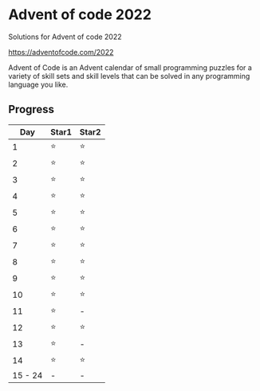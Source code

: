 # Advent of code 2022

Solutions for Advent of code 2022 

https://adventofcode.com/2022

Advent of Code is an Advent calendar of small programming puzzles for a variety of skill sets and skill levels that can
be solved in any programming language you like.

## Progress

| Day     | Star1 | Star2 
|---------|-------|-------
| 1       | ⭐️    | ⭐️    
| 2       | ⭐️    | ⭐️    
| 3       | ⭐️    | ⭐️    
| 4       | ⭐️    | ⭐️    
| 5       | ⭐️    | ⭐️    
| 6       | ⭐️    | ⭐️    
| 7       | ⭐️    | ⭐️    
| 8       | ⭐️    | ⭐️    
| 9       | ⭐️    | ⭐️    
| 10      | ⭐️    | ⭐️    
| 11      | ⭐️    | -     
| 12      | ⭐️    | ⭐️    
| 13      | ⭐️    | ️-    
| 14      | ⭐️    | ⭐️    
| 15 - 24 | -     | -     
